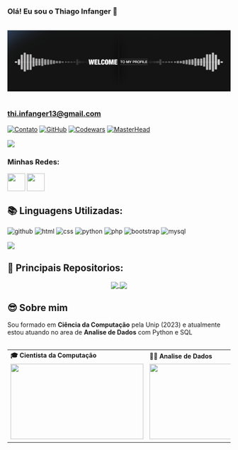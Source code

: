 ### Olá! Eu sou o Thiago Infanger 🤟
<br>
<div align="center">
  <a href="https://github.com/Lcxm2002">
    <img align="center" src=".github/workflows/Welcome.gif" "width="400">
  </a>
</div>
<br>
<h3>
  <a href="https://mail.google.com/mail/u/0/#inbox?compose=GTvVlcRzBlSMjGSQHlDlJdkDmjRVBTpJMKWMxLWqqKGclvQCPhnQpvKdvPZVNRJRZNqrnhqcJCSvd">
    thi.infanger13@gmail.com
  </a>
</h3>

[![Contato](https://img.shields.io/badge/Gmail-D14836?style=for-the-badge&logo=gmail&logoColor=white)](https://mail.google.com)
[![GitHub](https://img.shields.io/badge/GitHub-100000?style=for-the-badge&logo=github&logoColor=white)](https://github.com/ThiagoInfanger)
[![Codewars](https://img.shields.io/badge/Codewars-B1361E?style=for-the-badge&logo=Codewars&logoColor=white)](https://www.codewars.com/users/ThiagoInfanger)
[![MasterHead](tenor.gif)](https://github.com/ThiagoInfanger)

<a href="https://github.com/ThiagoInfanger">
  <img height=200 align="center" src="https://github-readme-stats.vercel.app/api?username=ThiagoInfanger&show_icons=true&theme=merko" />
</a>

<h3 align="left">Minhas Redes: </h3>
<p align="left">
<a href="https://www.linkedin.com/in/thiago-infanger-7214ab181/" target="blank"><img align="center" src="https://cdn.icon-icons.com/icons2/805/PNG/512/linkedin_icon-icons.com_65929.png" alt="" height="40" width="40" /></a>
<a href="https://www.instagram.com/thiagoinfanger.pro/" target="blank"><img align="center" src="https://cdn.icon-icons.com/icons2/1211/PNG/512/1491580635-yumminkysocialmedia26_83102.png" alt="" height="40" width="40" /></a>
</p>

## 📚 Linguagens Utilizadas:

<img src="https://cdn.icon-icons.com/icons2/936/PNG/512/github-logo_icon-icons.com_73546.png" alt="github" width="40" height="40" style="max-width:100%;"></img>
<img src="https://cdn.icon-icons.com/icons2/2415/PNG/512/html_original_wordmark_logo_icon_146478.png" alt="html" width="40" height="40" style="max-width:100%;"></img>
<img src="https://cdn.icon-icons.com/icons2/2107/PNG/512/file_type_css_icon_130661.png" alt="css" width="40" height="40" style="max-width:100%;"></img>
<img src="https://cdn.icon-icons.com/icons2/112/PNG/512/python_18894.png" alt="python" width="40" height="40" style="max-width:100%;"></img>
<img src="https://cdn.icon-icons.com/icons2/2107/PNG/512/file_type_php_icon_130266.png" alt="php" width="40" height="40" style="max-width:100%;"></img>
<img src="https://cdn.icon-icons.com/icons2/2415/PNG/512/bootstrap_plain_wordmark_logo_icon_146620.png" alt="bootstrap" width="40" height="40" style="max-width:100%;"></img>
<img src="https://cdn.icon-icons.com/icons2/2415/PNG/512/mysql_original_wordmark_logo_icon_146417.png" alt="mysql" width="40" height="40" style="max-width:100%;"></img>
    
<a href="https://github.com/ThiagoInfanger">
  <img height=200 align="center" src="https://github-readme-stats.vercel.app/api/top-langs?username=ThiagoInfanger&layout=compact&langs_count=8&card_width=320&theme=merko&hide_border=true" />
</a>

## 🧧 Principais Repositorios:
<div align=center> 
  <a href="https://github.com/ThiagoInfanger/Biblioteca--Node.JS">
    <img align="center" src="https://github-readme-stats.vercel.app/api/pin/?username=ThiagoInfanger&repo=Biblioteca--Node.JS&theme=dark" />
  </a>
  <a href="https://github.com/ThiagoInfanger/TCC-SistemaNAED">
    <img align="center" src="https://github-readme-stats.vercel.app/api/pin/?username=ThiagoInfanger&repo=TCC-SistemaNAED&theme=dark"  />
  </a>
</div>

## 😎 Sobre mim

Sou formado em <b>Ciência da Computação</b> pela Unip (2023) e atualmente estou atuando no area de <b>Analise de Dados</b> com Python e SQL <br><br>

<div align="center">
  <table>
    <tr>
      <td><b>🎓 Cientista da Computação</b></td>
      <td><b>👨‍💻 Analise de Dados</b></td>
    </tr>
    <tr>
      <td><img src="https://media.giphy.com/media/26tn33aiTi1jkl6H6/giphy.gif" width="300px" height="170px"></td>
      <td><img src="https://media.giphy.com/media/PLWtp8kU6308htcQO0/giphy.gif" width="300px" height="170px"> </td>
    </tr>
  </table>
</div>




